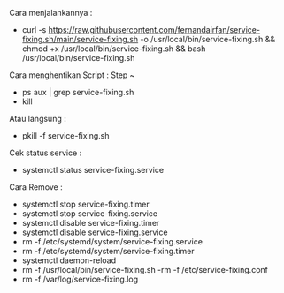 Cara menjalankannya : 
- curl -s https://raw.githubusercontent.com/fernandairfan/service-fixing.sh/main/service-fixing.sh -o /usr/local/bin/service-fixing.sh && chmod +x /usr/local/bin/service-fixing.sh && bash /usr/local/bin/service-fixing.sh

Cara menghentikan Script : 
Step ~
- ps aux | grep service-fixing.sh
- kill <PID>

Atau langsung :
- pkill -f service-fixing.sh

Cek status service : 
- systemctl status service-fixing.service

Cara Remove :

- systemctl stop service-fixing.timer
- systemctl stop service-fixing.service
- systemctl disable service-fixing.timer
- systemctl disable service-fixing.service
- rm -f /etc/systemd/system/service-fixing.service
- rm -f /etc/systemd/system/service-fixing.timer
- systemctl daemon-reload
- rm -f /usr/local/bin/service-fixing.sh
-rm -f /etc/service-fixing.conf
- rm -f /var/log/service-fixing.log
